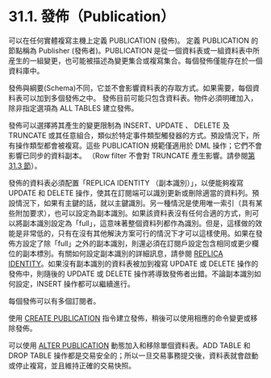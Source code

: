 # 31.1. 發佈（Publication）

可以在任何實體複寫主機上定義 PUBLICATION (發佈)。 定義 PUBLICATION 的節點稱為 Publisher (發佈者)。PUBLICATION 是從一個資料表或一組資料表中所産生的一組變更，也可能被描述為變更集合或複寫集合。每個發佈僅能存在於一個資料庫中。

發佈與綱要(Schema)不同，它並不會影響資料表的存取方式。如果需要，每個資料表可以加到多個發佈之中。 發佈目前可能只包含資料表。物件必須明確加入，除非指定選項為 ALL TABLES 建立發佈。

發佈可以選擇將其產生的變更限制為 INSERT、UPDATE 、 DELETE 及 TRUNCATE 或其任意組合，類似於特定事件類型觸發器的方式。預設情況下，所有操作類型都會被複寫。這些 PUBLICATION 規範僅適用於 DML 操作；它們不會影響已同步的資料副本。 （Row filter 不會對 TRUNCATE 產生影響。請參閱[第 31.3 節](31.3.-row-filters.md)）。

發佈的資料表必須配置「REPLICA IDENTITY （副本識別）」，以便能夠複寫 UPDATE 和 DELETE 操作，使其在訂閱端可以識別更新或刪除適當的資料列。預設情況下，如果有主鍵的話，就以主鍵識別。另一種情況是使用唯一索引（具有某些附加要求），也可以設定為副本識別。如果該資料表沒有任何合適的方式，則可以將副本識別設定為「full」，這意味著整個資料列都作為識別。但是，這樣做的效能是非常低的，只有在沒有其他解決方案可行的情況下才可以這樣使用。如果在發佈方設定了除「full」之外的副本識別，則還必須在訂閱戶設定包含相同或更少欄位的副本標別。有關如何設定副本識別的詳細訊息，請參閱 [REPLICA IDENTITY](../../reference/sql-commands/alter-table.md#replica-identity)。如果沒有副本識別的資料表被加到複寫 UPDATE 或 DELETE 操作的發佈中，則隨後的 UPDATE 或 DELETE 操作將導致發佈者出錯。不論副本識別如何設定，INSERT 操作都可以繼續進行。

每個發佈可以有多個訂閱者。

使用 [CREATE PUBLICATION](../../reference/sql-commands/create-publication.md) 指令建立發佈，稍後可以使用相應的命令變更或移除發佈。

可以使用 [ALTER PUBLICATION](../../reference/sql-commands/alter-publication.md) 動態加入和移除單個資料表。ADD TABLE 和 DROP TABLE 操作都是交易安全的；所以一旦交易事務提交後，資料表就會啟動或停止複寫，並且維持正確的交易快照。
